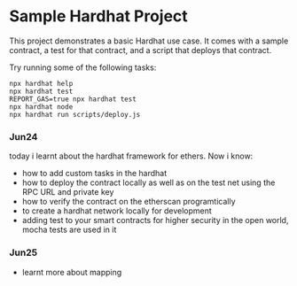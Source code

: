 # Sample Hardhat Project

This project demonstrates a basic Hardhat use case. It comes with a sample contract, a test for that contract, and a script that deploys that contract.

Try running some of the following tasks:

```shell
npx hardhat help
npx hardhat test
REPORT_GAS=true npx hardhat test
npx hardhat node
npx hardhat run scripts/deploy.js
```
### Jun24
today i learnt about the hardhat framework for ethers. Now i know: 
- how to add custom tasks in the hardhat
- how to deploy the contract locally as well as on the test net using the RPC URL and private key
- how to verify the contract on the etherscan programtically
- to create a hardhat network locally for development
- adding test to your smart contracts for higher security in the open world, mocha tests are used in it

### Jun25
- learnt more about mapping 